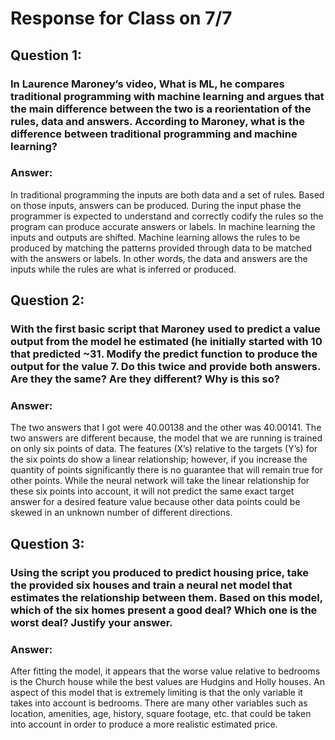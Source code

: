 # Response for Class on 7/7

## Question 1:
### In Laurence Maroney’s video, What is ML, he compares traditional programming with machine learning and argues that the main difference between the two is a reorientation of the rules, data and answers.  According to Maroney, what is the difference between traditional programming and machine learning?

### Answer:
  In traditional programming the inputs are both data and a set of rules. Based on those inputs, answers can be produced. During the input phase the programmer is expected to understand and correctly codify the rules so the program can produce accurate answers or labels. In machine learning the inputs and outputs are shifted. Machine learning allows the rules to be produced by matching the patterns provided through data to be matched with the answers or labels. In other words, the data and answers are the inputs while the rules are what is inferred or produced.
  
## Question 2:
### With the first basic script that Maroney used to predict a value output from the model he estimated (he initially started with 10 that predicted ~31.  Modify the predict function to produce the output for the value 7.  Do this twice and provide both answers.  Are they the same?  Are they different?  Why is this so?

### Answer:
  The two answers that I got were 40.00138 and the other was 40.00141. The two answers are different because, the model that we are running is trained on only six points of data. The features (X’s) relative to the targets (Y’s) for the six points do show a linear relationship; however, if you increase the quantity of points significantly there is no guarantee that will remain true for other points. While the neural network will take the linear relationship for these six points into account, it will not predict the same exact target answer for a desired feature value because other data points could be skewed in an unknown number of different directions.
  
## Question 3:
### Using the script you produced to predict housing price, take the provided six houses and train a neural net model that estimates the relationship between them.  Based on this model, which of the six homes present a good deal?  Which one is the worst deal?  Justify your answer.

### Answer:
  After fitting the model, it appears that the worse value relative to bedrooms is the Church house while the best values are Hudgins and Holly houses. An aspect of this model that is extremely limiting is that the only variable it takes into account is bedrooms. There are many other variables such as location, amenities, age, history, square footage, etc. that could be taken into account in order to produce a more realistic estimated price.
  
